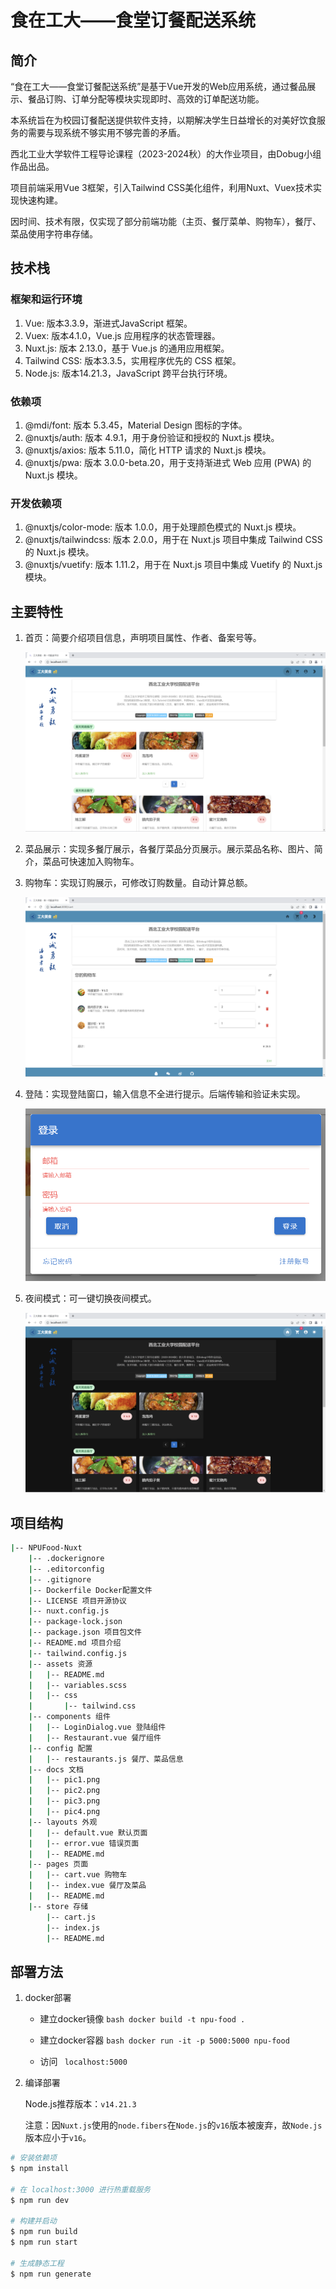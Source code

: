 # 食在工大——食堂订餐配送系统

## 简介

“食在工大——食堂订餐配送系统”是基于Vue开发的Web应用系统，通过餐品展示、餐品订购、订单分配等模块实现即时、高效的订单配送功能。 

本系统旨在为校园订餐配送提供软件支持，以期解决学生日益增长的对美好饮食服务的需要与现系统不够实用不够完善的矛盾。

西北工业大学软件工程导论课程（2023-2024秋）的大作业项目，由Dobug小组作品出品。

项目前端采用Vue 3框架，引入Tailwind CSS美化组件，利用Nuxt、Vuex技术实现快速构建。

因时间、技术有限，仅实现了部分前端功能（主页、餐厅菜单、购物车），餐厅、菜品使用字符串存储。

## 技术栈

### 框架和运行环境

1. Vue: 版本3.3.9，渐进式JavaScript 框架。
2. Vuex: 版本4.1.0，Vue.js 应用程序的状态管理器。
3. Nuxt.js: 版本 2.13.0，基于 Vue.js 的通用应用框架。
4. Tailwind CSS: 版本3.3.5，实用程序优先的 CSS 框架。
5. Node.js: 版本14.21.3，JavaScript 跨平台执行环境。

### 依赖项

1. @mdi/font: 版本 5.3.45，Material Design 图标的字体。
2. @nuxtjs/auth: 版本 4.9.1，用于身份验证和授权的 Nuxt.js 模块。
3. @nuxtjs/axios: 版本 5.11.0，简化 HTTP 请求的 Nuxt.js 模块。
4. @nuxtjs/pwa: 版本 3.0.0-beta.20，用于支持渐进式 Web 应用 (PWA) 的 Nuxt.js 模块。

### 开发依赖项

1. @nuxtjs/color-mode: 版本 1.0.0，用于处理颜色模式的 Nuxt.js 模块。
2. @nuxtjs/tailwindcss: 版本 2.0.0，用于在 Nuxt.js 项目中集成 Tailwind CSS 的 Nuxt.js 模块。
3. @nuxtjs/vuetify: 版本 1.11.2，用于在 Nuxt.js 项目中集成 Vuetify 的 Nuxt.js 模块。

## 主要特性

1. 首页：简要介绍项目信息，声明项目属性、作者、备案号等。

   ![pic1](./docs/pic1.png)

2. 菜品展示：实现多餐厅展示，各餐厅菜品分页展示。展示菜品名称、图片、简介，菜品可快速加入购物车。

3. 购物车：实现订购展示，可修改订购数量。自动计算总额。

   ![pic2](./docs/pic2.png)

4. 登陆：实现登陆窗口，输入信息不全进行提示。后端传输和验证未实现。

   ![pic3](./docs/pic3.png)

5. 夜间模式：可一键切换夜间模式。

   ![pic4](./docs/pic4.png)

## 项目结构

```bash
|-- NPUFood-Nuxt
    |-- .dockerignore
    |-- .editorconfig
    |-- .gitignore
    |-- Dockerfile Docker配置文件
    |-- LICENSE 项目开源协议
    |-- nuxt.config.js
    |-- package-lock.json
    |-- package.json 项目包文件
    |-- README.md 项目介绍
    |-- tailwind.config.js
    |-- assets 资源
    |   |-- README.md
    |   |-- variables.scss
    |   |-- css
    |       |-- tailwind.css
    |-- components 组件
    |   |-- LoginDialog.vue 登陆组件
    |   |-- Restaurant.vue 餐厅组件
    |-- config 配置
    |   |-- restaurants.js 餐厅、菜品信息
    |-- docs 文档
    |   |-- pic1.png
    |   |-- pic2.png
    |   |-- pic3.png
    |   |-- pic4.png
    |-- layouts 外观
    |   |-- default.vue 默认页面
    |   |-- error.vue 错误页面
    |   |-- README.md
    |-- pages 页面
    |   |-- cart.vue 购物车
    |   |-- index.vue 餐厅及菜品
    |   |-- README.md
    |-- store 存储
        |-- cart.js
        |-- index.js
        |-- README.md
```

## 部署方法

1. docker部署
   - 建立docker镜像
     ```bash docker build -t npu-food .  ```

   - 建立docker容器
     ```bash docker run -it -p 5000:5000 npu-food```

   - 访问 ``` localhost:5000```

2. 编译部署

   Node.js推荐版本：`v14.21.3`

   注意：因`Nuxt.js`使用的`node.fibers`在`Node.js`的`v16`版本被废弃，故`Node.js`版本应小于`v16`。

```bash
# 安装依赖项
$ npm install

# 在 localhost:3000 进行热重载服务
$ npm run dev

# 构建并启动
$ npm run build
$ npm run start

# 生成静态工程
$ npm run generate
```
